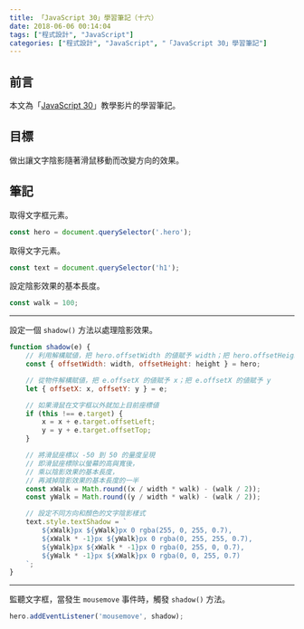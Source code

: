 ```yaml
---
title: 「JavaScript 30」學習筆記（十六）
date: 2018-06-06 00:14:04
tags: ["程式設計", "JavaScript"]
categories: ["程式設計", "JavaScript", "「JavaScript 30」學習筆記"]
---
```


## 前言

本文為「[JavaScript 30](https://javascript30.com/)」教學影片的學習筆記。

## 目標

做出讓文字陰影隨著滑鼠移動而改變方向的效果。

## 筆記

取得文字框元素。

```js
const hero = document.querySelector('.hero');
```

取得文字元素。

```js
const text = document.querySelector('h1');
```

設定陰影效果的基本長度。

```js
const walk = 100;
```

---

設定一個 `shadow()` 方法以處理陰影效果。

```js
function shadow(e) {
    // 利用解構賦値，把 hero.offsetWidth 的値賦予 width；把 hero.offsetHeight 的値賦予 height
    const { offsetWidth: width, offsetHeight: height } = hero;

    // 從物件解構賦値，把 e.offsetX 的値賦予 x；把 e.offsetX 的値賦予 y
    let { offsetX: x, offsetY: y } = e;

    // 如果滑鼠在文字框以外就加上目前座標値
    if (this !== e.target) {
        x = x + e.target.offsetLeft;
        y = y + e.target.offsetTop;
    }

    // 將滑鼠座標以 -50 到 50 的量度呈現
    // 即滑鼠座標除以螢幕的高與寬後，
    // 乘以陰影效果的基本長度，
    // 再減掉陰影效果的基本長度的一半
    const xWalk = Math.round((x / width * walk) - (walk / 2));
    const yWalk = Math.round((y / width * walk) - (walk / 2));

    // 設定不同方向和顏色的文字陰影樣式
    text.style.textShadow = `
        ${xWalk}px ${yWalk}px 0 rgba(255, 0, 255, 0.7),
        ${xWalk * -1}px ${yWalk}px 0 rgba(0, 255, 255, 0.7),
        ${yWalk}px ${xWalk * -1}px 0 rgba(0, 255, 0, 0.7),
        ${yWalk * -1}px ${xWalk}px 0 rgba(0, 0, 255, 0.7)
    `;
}
```

---

監聽文字框，當發生 `mousemove` 事件時，觸發 `shadow()` 方法。

```js
hero.addEventListener('mousemove', shadow);
```
